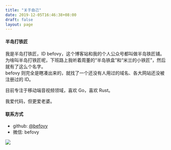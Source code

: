 ```yaml
---
title: "关于自己"
date: 2019-12-05T16:46:38+08:00
draft: false
layout: page
---
```


#### 半岛打铁匠

我是半岛打铁匠，ID befovy，这个博客站和我的个人公众号都叫做半岛铁匠铺。  
为啥叫半岛打铁匠呢，下班路上我听着周董的“半岛铁盒”和“米兰的小铁匠”，然后就有了这么个名字。  
befovy 则完全是瞎凑出来的，就找了一个还没有人用过的域名、各大网站还没被注册过的 ID。  

目前专注于移动端音视频领域，喜欢 Go，喜欢 Rust。

我爱代码，但更爱老婆。

#### 联系方式

- github: [@befovy](https://github.com/befovy)
- 微信: befovy

![](http://ghchart.rshah.org/befovy)
